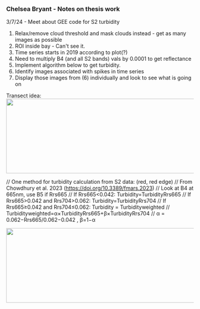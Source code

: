 ### Chelsea Bryant - Notes on thesis work

3/7/24 - Meet about GEE code for S2 turbidity
1. Relax/remove cloud threshold and mask clouds instead - get as many images as possible
2. ROI inside bay - Can't see it.
3. Time series starts in 2019 according to plot(?)
4. Need to multiply B4 (and all S2 bands) vals by 0.0001 to get reflectance
5. Implement algorithm below to get turbidity.
6. Identify images associated with spikes in time series
7. Display those images from (6) individually and look to see what is going on




Transect idea:
<img src="https://github.com/dotis/Personal/assets/26553741/01bab6ad-cadd-4861-82e8-362e8a6c41c0" style="width:600px;height:200px;">


// One method for turbidity calculation from S2 data: (red, red edge) 
// From Chowdhury et al. 2023 (https://doi.org/10.3389/fmars.2023)
// Look at B4 at 665nm, use B5 if Rrs665
// If Rrs665<0.042: Turbidity=TurbidityRrs665
// If Rrs665>0.042 and Rrs704>0.062: Turbidity=TurbidityRrs704
// If Rrs665≥0.042 and Rrs704≤0.062: Turbidity = Turbidityweighted
// Turbidityweighted=α×TurbidityRrs665+β×TurbidityRrs704
// α = 0.062−Rrs665/0.062−0.042 , β=1−α


<img src="https://github.com/dotis/Personal/assets/26553741/e44bc03f-ee29-42e5-b26d-7af41f223474" style="width:600px;height:200px;">
